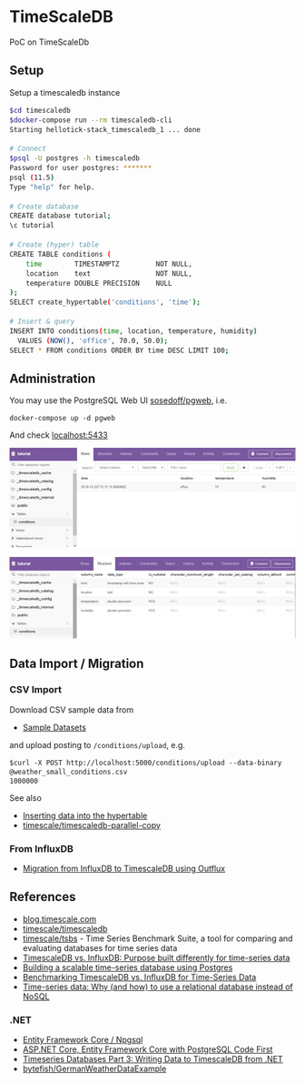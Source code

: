 # TimeScaleDB

PoC on TimeScaleDb

## Setup

Setup a timescaledb instance

```bash
$cd timescaledb
$docker-compose run --rm timescaledb-cli
Starting hellotick-stack_timescaledb_1 ... done

# Connect
$psql -U postgres -h timescaledb
Password for user postgres: *******
psql (11.5)
Type "help" for help.

# Create database
CREATE database tutorial;
\c tutorial

# Create (hyper) table
CREATE TABLE conditions (
    time        TIMESTAMPTZ         NOT NULL,
    location    text                NOT NULL,
    temperature DOUBLE PRECISION    NULL
);
SELECT create_hypertable('conditions', 'time');

# Insert & query
INSERT INTO conditions(time, location, temperature, humidity)
  VALUES (NOW(), 'office', 70.0, 50.0);
SELECT * FROM conditions ORDER BY time DESC LIMIT 100;
```

## Administration

You may use the PostgreSQL Web UI [sosedoff/pgweb](https://github.com/sosedoff/pgweb), i.e.

```console
docker-compose up -d pgweb
```

And check [localhost:5433](http://localhost:5433)

![pgweb-1](img/timescaledb/pgweb-1.jpg)

![pgweb-2](img/timescaledb/pgweb-2.jpg)

## Data Import / Migration

### CSV Import

Download CSV sample data from

- [Sample Datasets](https://docs.timescale.com/latest/tutorials/other-sample-datasets)

and upload posting to `/conditions/upload`, e.g.

```console
$curl -X POST http://localhost:5000/conditions/upload --data-binary @weather_small_conditions.csv
1000000
```

See also

- [Inserting data into the hypertable](https://docs.timescale.com/latest/getting-started/migrating-data#csv-import)
- [timescale/timescaledb-parallel-copy](https://github.com/timescale/timescaledb-parallel-copy)

### From InfluxDB

- [Migration from InfluxDB to TimescaleDB using Outflux](https://docs.timescale.com/latest/getting-started/migrating-data#outflux)

## References

- [blog.timescale.com](https://blog.timescale.com/blog/)
- [timescale/timescaledb](https://github.com/timescale/timescaledb)
- [timescale/tsbs](https://github.com/timescale/tsbs) - Time Series Benchmark Suite, a tool for comparing and evaluating databases for time series data
- [TimescaleDB vs. InfluxDB: Purpose built differently for time-series data](https://blog.timescale.com/blog/timescaledb-vs-influxdb-for-time-series-data-timescale-influx-sql-nosql-36489299877/)
- [Building a scalable time-series database using Postgres](https://www.percona.com/live/17/sites/default/files/slides/timescale-percona-Apr-2017.pdf)
- [Benchmarking TimescaleDB vs. InfluxDB for Time-Series Data](https://www.outfluxdata.com/assets/Timescale_WhitePaper_Benchmarking_Influx.pdf)
- [Time-series data: Why (and how) to use a relational database instead of NoSQL](https://blog.timescale.com/blog/time-series-data-why-and-how-to-use-a-relational-database-instead-of-nosql-d0cd6975e87c/)

### .NET

- [Entity Framework Core / Npgsql](https://www.npgsql.org/efcore/)
- [ASP.NET Core, Entity Framework Core with PostgreSQL Code First](https://medium.com/faun/asp-net-core-entity-framework-core-with-postgresql-code-first-d99b909796d7)
- [Timeseries Databases Part 3: Writing Data to TimescaleDB from .NET](https://bytefish.de/blog/timeseries_databases_3_timescaledb/)
- [bytefish/GermanWeatherDataExample](https://github.com/bytefish/GermanWeatherDataExample)

